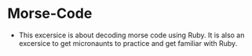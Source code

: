 # Morse-Code

* This excersice is about decoding morse code using Ruby. It is also an excersice to get micronaunts to practice and get familiar with Ruby.